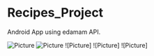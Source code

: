 # Recipes_Project
Android App using edamam API.

![Picture](https://cloud.githubusercontent.com/assets/13637942/14179882/7652e342-f769-11e5-8d83-fbd37dfd0a0c.png)
![Picture](https://cloud.githubusercontent.com/assets/13637942/14179886/7921f8c4-f769-11e5-9190-a7459400d1cb.png)
![Picture]
![Picture]
![Picture]
